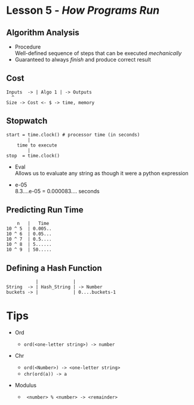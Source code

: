 # Lesson 5 - _How Programs Run_

## Algorithm Analysis
- Procedure  
Well-defined sequence of steps that can be executed _mechanically_
- Guaranteed to always _finish_ and produce correct result

## Cost

```
Inputs  -> | Algo 1 | -> Outputs
  ^
Size -> Cost <- $ -> time, memory
```

## Stopwatch
```
start = time.clock() # processor time (in seconds)
        |
    time to execute
        |
stop  = time.clock()
```
- Eval  
Allows us to evaluate any string as though it were a python expression

- e-05  
8.3....e-05 = 0.000083.... seconds

## Predicting Run Time
```
    n   |   Time
10 ^ 5  | 0.005..
10 ^ 6  | 0.05...
10 ^ 7  | 0.5....
10 ^ 8  | 5......
10 ^ 9  | 50.....
```

## Defining a Hash Function
```
           |             |
String  -> | Hash_String | -> Number
buckets -> |             | 0....buckets-1
```

# Tips
- Ord
    - `ord(<one-letter string>) -> number `

- Chr
    - `ord(<Number>) -> <one-letter string> `
    - `chr(ord(a)) -> a`

- Modulus
    - ` <number> % <number> -> <remainder>`

